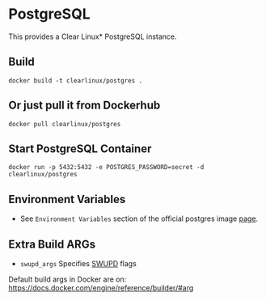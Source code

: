 PostgreSQL
==========
This provides a Clear Linux* PostgreSQL instance.

Build
-----
```
docker build -t clearlinux/postgres .
```

Or just pull it from Dockerhub
---------------------------
```
docker pull clearlinux/postgres
```

Start PostgreSQL Container
-----------------------
```
docker run -p 5432:5432 -e POSTGRES_PASSWORD=secret -d clearlinux/postgres
```

Environment Variables
---------------------
- See ``Environment Variables`` section of the official postgres image [page](https://hub.docker.com/_/postgres).

Extra Build ARGs
----------------
- ``swupd_args`` Specifies [SWUPD](https://clearlinux.org/documentation/swupdate_how_to_run_the_updater.html) flags

Default build args in Docker are on: https://docs.docker.com/engine/reference/builder/#arg
